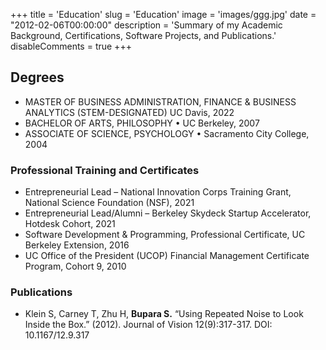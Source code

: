 +++
title = 'Education'
slug = 'Education'
image = 'images/ggg.jpg'
date = "2012-02-06T00:00:00"
description = 'Summary of my Academic Background, Certifications, Software Projects, and Publications.'
disableComments = true
+++
## <strong>Degrees</strong>

- MASTER OF BUSINESS ADMINISTRATION, FINANCE & BUSINESS ANALYTICS (STEM-DESIGNATED) UC Davis, 2022
- BACHELOR OF ARTS, PHILOSOPHY • UC Berkeley, 2007
- ASSOCIATE OF SCIENCE, PSYCHOLOGY • Sacramento City College, 2004
  

### <strong>Professional Training and Certificates</strong>
- Entrepreneurial Lead – National Innovation Corps Training Grant, National Science Foundation (NSF), 2021
- Entrepreneurial Lead/Alumni – Berkeley Skydeck Startup Accelerator, Hotdesk Cohort, 2021
- Software Development & Programming, Professional Certificate, UC Berkeley Extension, 2016
- UC Office of the President (UCOP) Financial Management Certificate Program, Cohort 9, 2010

### <strong>Publications</strong>
- Klein S, Carney T, Zhu H, __Bupara S.__ “Using Repeated Noise to Look Inside the Box.” (2012). Journal of Vision 12(9):317-317. DOI: 10.1167/12.9.317